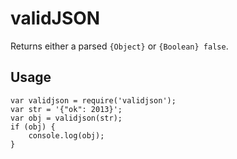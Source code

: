 validJSON
=========
Returns either a parsed `{Object}` or `{Boolean} false`.

Usage
-----
```
var validjson = require('validjson');
var str = '{"ok": 2013}';
var obj = validjson(str);
if (obj) {
    console.log(obj);
}
```
